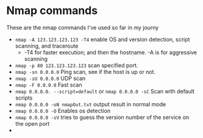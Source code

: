 # Nmap commands

These are the nmap commands I've used so far in my journy

* ```nmap -A 123.123.123.123 -T4``` enable OS and version detection, script scanning, and traceroute
  * -T4 for faster execution; and then the hostname. -A is for aggressive scanning
* ```nmap -p 80 123.123.123.123``` scan specified port.
* ```nmap -sn 0.0.0.0``` Ping scan, see if the host is up or not.
* ```nmap -sU 0.0.0.0``` UDP scan
* ```nmap -F 0.0.0.0``` Fast scan
* ```nmap 0.0.0.0. --script=default``` or ```nmap 0.0.0.0 -sC``` Scan with default scripts
* ```nmap 0.0.0.0 -oN nmapOut.txt``` output result in normal mode
* ```nmap 0.0.0.0 -O``` Enables os detection
* ```nmap 0.0.0.0 -sV``` tries to guess the version number of the service on the open port
* 